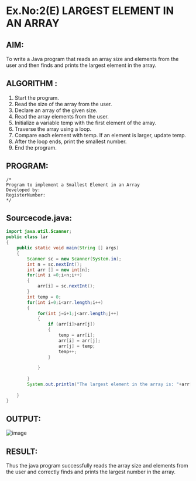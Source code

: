 # Ex.No:2(E)  LARGEST ELEMENT IN AN ARRAY

## AIM:
To write a Java program that reads an array size and elements from the user and then finds and prints the largest element in the array.

## ALGORITHM :
1.	Start the program.
2.	Read the size of the array from the user.
3.	Declare an array of the given size.
4.	Read the array elements from the user.
5.	Initialize a variable temp with the first element of the array.
6.	Traverse the array using a loop.
7.	Compare each element with temp. If an element is larger, update temp.
8.	After the loop ends, print the smallest number.
9.	End the program.
	

## PROGRAM:
 ```
/*
Program to implement a Smallest Element in an Array
Developed by: 
RegisterNumber:  
*/
```

## Sourcecode.java:
```java
import java.util.Scanner;
public class lar
{
    public static void main(String [] args)
    {
        Scanner sc = new Scanner(System.in);
        int n = sc.nextInt();
        int arr [] = new int[n];
        for(int i =0;i<n;i++)
        {
            arr[i] = sc.nextInt();
        }
        int temp = 0;
        for(int i=0;i<arr.length;i++)
        {
            for(int j=i+1;j<arr.length;j++)
            {
                if (arr[i]>arr[j])
                {
                    temp = arr[i];
                    arr[i] = arr[j];
                    arr[j] = temp;
                    temp++;
                }
                
            }
            
        }
        System.out.println("The largest element in the array is: "+arr[n-1]);
        
    }
}
```
## OUTPUT:

![image](https://github.com/user-attachments/assets/78f4e24f-c492-4a2d-b855-3cb87022c44d)


## RESULT:
Thus the java program successfully reads the array size and elements from the user and correctly finds and prints the largest number in the array.




